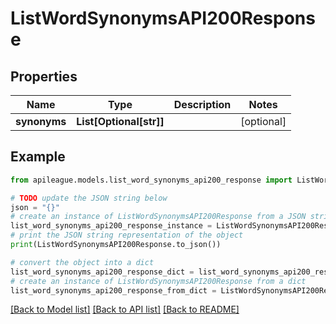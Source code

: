 # ListWordSynonymsAPI200Response


## Properties

Name | Type | Description | Notes
------------ | ------------- | ------------- | -------------
**synonyms** | **List[Optional[str]]** |  | [optional] 

## Example

```python
from apileague.models.list_word_synonyms_api200_response import ListWordSynonymsAPI200Response

# TODO update the JSON string below
json = "{}"
# create an instance of ListWordSynonymsAPI200Response from a JSON string
list_word_synonyms_api200_response_instance = ListWordSynonymsAPI200Response.from_json(json)
# print the JSON string representation of the object
print(ListWordSynonymsAPI200Response.to_json())

# convert the object into a dict
list_word_synonyms_api200_response_dict = list_word_synonyms_api200_response_instance.to_dict()
# create an instance of ListWordSynonymsAPI200Response from a dict
list_word_synonyms_api200_response_from_dict = ListWordSynonymsAPI200Response.from_dict(list_word_synonyms_api200_response_dict)
```
[[Back to Model list]](../README.md#documentation-for-models) [[Back to API list]](../README.md#documentation-for-api-endpoints) [[Back to README]](../README.md)


